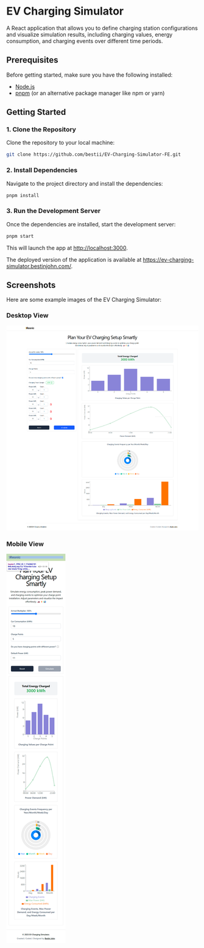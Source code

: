 # EV Charging Simulator

A React application that allows you to define charging station configurations and visualize simulation results, including charging values, energy consumption, and charging events over different time periods.

## Prerequisites

Before getting started, make sure you have the following installed:

- [Node.js](https://nodejs.org/)
- [pnpm](https://pnpm.io/) (or an alternative package manager like npm or yarn)

## Getting Started

### 1. Clone the Repository

Clone the repository to your local machine:

```bash
git clone https://github.com/bestii/EV-Charging-Simulator-FE.git
```

### 2. Install Dependencies

Navigate to the project directory and install the dependencies:

```bash
pnpm install
```

### 3. Run the Development Server

Once the dependencies are installed, start the development server:

```bash
pnpm start
```

This will launch the app at <http://localhost:3000>.

The deployed version of the application is available at <https://ev-charging-simulator.bestinjohn.com/>.

## Screenshots

Here are some example images of the EV Charging Simulator:

### Desktop View

![Desktop](https://raw.githubusercontent.com/bestii/EV-Charging-Simulator-FE/refs/heads/main/public/Desktop.png)

### Mobile View

![Mobile](https://raw.githubusercontent.com/bestii/EV-Charging-Simulator-FE/refs/heads/main/public/Mobile.png)
